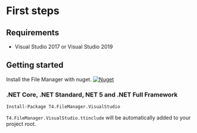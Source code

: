 # First steps

## Requirements

- Visual Studio 2017 or Visual Studio 2019

## Getting started 

Install the File Manager with nuget. [![Nuget](https://img.shields.io/nuget/v/T4.FileManager.VisualStudio)](https://www.nuget.org/packages/T4.FileManager.VisualStudio/)

### .NET Core, .NET Standard, NET 5 and .NET Full Framework

```
Install-Package T4.FileManager.VisualStudio
```

`T4.FileManager.VisualStudio.ttinclude` will be automatically added to your project root.